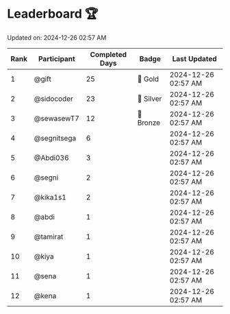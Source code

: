# Leaderboard 🏆

Updated on: 2024-12-26 02:57 AM

| Rank | Participant       | Completed Days | Badge      | Last Updated         |
|------|-------------------|----------------|------------|----------------------|
| 1    | @gift             | 25             | 🏅 Gold     | 2024-12-26 02:57 AM |
| 2    | @sidocoder        | 23             | 🥈 Silver   | 2024-12-26 02:57 AM |
| 3    | @sewasewT7        | 12             | 🥉 Bronze   | 2024-12-26 02:57 AM |
| 4    | @segnitsega       | 6              |            | 2024-12-26 02:57 AM |
| 5    | @Abdi036          | 3              |            | 2024-12-26 02:57 AM |
| 6    | @segni            | 2              |            | 2024-12-26 02:57 AM |
| 7    | @kika1s1          | 2              |            | 2024-12-26 02:57 AM |
| 8    | @abdi             | 1              |            | 2024-12-26 02:57 AM |
| 9    | @tamirat          | 1              |            | 2024-12-26 02:57 AM |
| 10   | @kiya             | 1              |            | 2024-12-26 02:57 AM |
| 11   | @sena             | 1              |            | 2024-12-26 02:57 AM |
| 12   | @kena             | 1              |            | 2024-12-26 02:57 AM |
